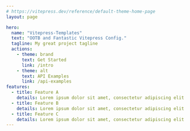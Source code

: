 ```yaml
---
# https://vitepress.dev/reference/default-theme-home-page
layout: page

hero:
  name: "Vitepress-Templates"
  text: "OOTB and Fantastic Vitepress Config."
  tagline: My great project tagline
  actions:
    - theme: brand
      text: Get Started
      link: /intro
    - theme: alt
      text: API Examples
      link: /api-examples
features:
  - title: Feature A
    details: Lorem ipsum dolor sit amet, consectetur adipiscing elit
  - title: Feature B
    details: Lorem ipsum dolor sit amet, consectetur adipiscing elit
  - title: Feature C
    details: Lorem ipsum dolor sit amet, consectetur adipiscing elit
---
```


